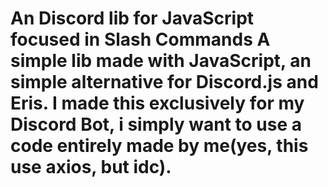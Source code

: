 # An Discord lib for JavaScript focused in Slash Commands    A simple lib made with JavaScript, an simple alternative for Discord.js and Eris. I made this exclusively for my Discord Bot, i simply want to use a code entirely made by me(yes, this use axios, but idc).
